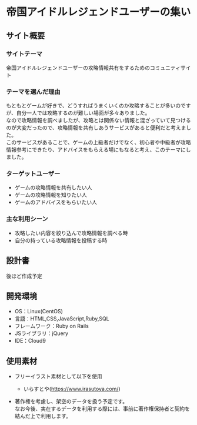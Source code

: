 # 帝国アイドルレジェンドユーザーの集い

## サイト概要
### サイトテーマ
​帝国アイドルレジェンドユーザーの攻略情報共有をするためのコミュニティサイト
### テーマを選んだ理由
​もともとゲームが好きで、どうすればうまくいくのか攻略することが多いのですが、自分一人では攻略するのが難しい場面が多々ありました。</br>
 なので攻略情報を調べましたが、攻略とは関係ない情報と混ざっていて見つけるのが大変だったので、攻略情報を共有しあうサービスがあると便利だと考えました。</br>
 このサービスがあることで、ゲームの上級者だけでなく、初心者や中級者が攻略情報参考にできたり、アドバイスをもらえる場にもなると考え、このテーマにしました。
### ターゲットユーザー
- ゲームの攻略情報を共有したい人
- ゲームの攻略情報を知りたい人
- ゲームのアドバイスをもらいたい人
### 主な利用シーン
- 攻略したい内容を絞り込んで攻略情報を調べる時
- 自分の持っている攻略情報を投稿する時
## 設計書
​後ほど作成予定
## 開発環境
- OS：Linux(CentOS)
- 言語：HTML,CSS,JavaScript,Ruby,SQL
- フレームワーク：Ruby on Rails
- JSライブラリ：jQuery
- IDE：Cloud9
​
## 使用素材
- フリーイラスト素材として以下を使用
    - いらすとや(https://www.irasutoya.com/)

- 著作権を考慮し、架空のデータを扱う予定です。</br>
  なお今後、実在するデータを利用する際には、事前に著作権保持者と契約を結んだ上で利用します。